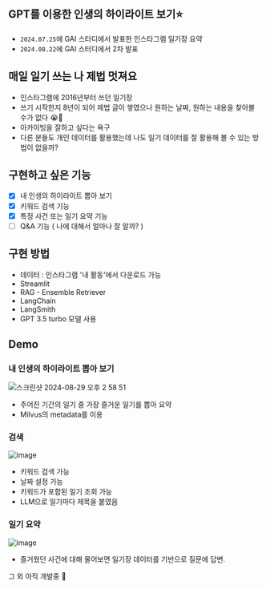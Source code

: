 ## GPT를 이용한 인생의 하이라이트 보기⭐️
* `2024.07.25`에 GAI 스터디에서 발표한 인스타그램 일기장 요약
* `2024.08.22`에 GAI 스터디에서 2차 발표


## 매일 일기 쓰는 나 제법 멋져요 
* 인스타그램에 2016년부터 쓰던 일기장
* 쓰기 시작한지 8년이 되어 제법 글이 쌓였으나 원하는 날짜, 원하는 내용을 찾아볼 수가 없다 😭🥹
* 아카이빙을 잘하고 싶다는 욕구
* 다른 분들도 개인 데이터를 활용했는데 나도 일기 데이터를 잘 활용해 볼 수 있는 방법이 없을까?


## 구현하고 싶은 기능 
- [x] 내 인생의 하이라이트 뽑아 보기
- [x] 키워드 검색 기능 
- [x] 특정 사건 또는 일기 요약 기능
- [ ] Q&A 기능 ( 나에 대해서 얼마나 잘 알까? )

## 구현 방법
* 데이터 : 인스타그램 '내 활동'에서 다운로드 가능
* Streamlit
* RAG - Ensemble Retriever
* LangChain
* LangSmith
* GPT 3.5 turbo 모델 사용


## Demo 

### 내 인생의 하이라이트 뽑아 보기
![스크린샷 2024-08-29 오후 2 58 51](https://github.com/user-attachments/assets/8775e9e2-f39f-4b43-b115-a1142f0006e2)
* 주어진 기간의 일기 중 가장 즐거운 일기를 뽑아 요약 
* Milvus의 metadata를 이용


### 검색
![image](https://github.com/user-attachments/assets/46e32d49-1388-44b0-ab31-bd55ad46318d)
* 키워드 검색 가능
* 날짜 설정 가능
* 키워드가 포함된 일기 조회 가능
* LLM으로 일기마다 제목을 붙였음

### 일기 요약 
![image](https://github.com/user-attachments/assets/2ef9be68-d7fe-4c7b-8888-cee4615ac238)
* 즐거웠던 사건에 대해 물어보면 일기장 데이터를 기반으로 질문에 답변.


그 외 아직 개발중 🤗
